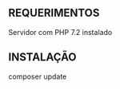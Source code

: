REQUERIMENTOS
------------

Servidor com PHP 7.2 instalado


INSTALAÇÃO
------------
composer update

